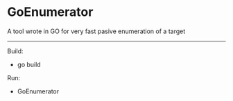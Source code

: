 # GoEnumerator
A tool wrote in GO for very fast pasive enumeration of a target

---
Build:  
- go build

Run:  
- GoEnumerator <ip>
